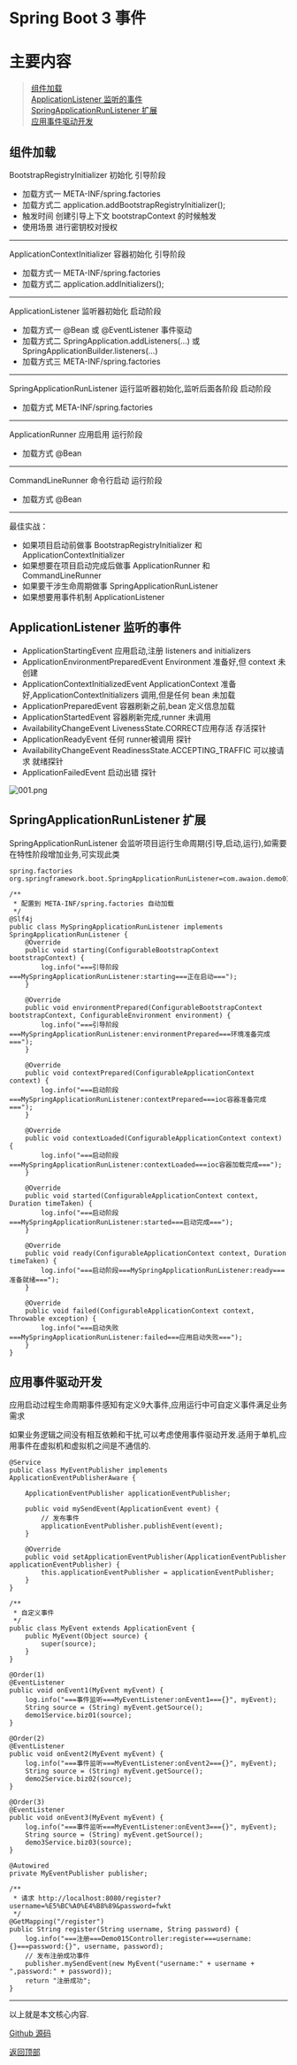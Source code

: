 # Spring Boot 3 事件

# 主要内容

> [组件加载](#组件加载)  
> [ApplicationListener 监听的事件](#applicationlistener-监听的事件)  
> [SpringApplicationRunListener 扩展](#springapplicationrunlistener-扩展)  
> [应用事件驱动开发](#应用事件驱动开发)  

## 组件加载

BootstrapRegistryInitializer 初始化 引导阶段
- 加载方式一 META-INF/spring.factories
- 加载方式二 application.addBootstrapRegistryInitializer();
- 触发时间 创建引导上下文 bootstrapContext 的时候触发
- 使用场景 进行密钥校对授权

----

ApplicationContextInitializer 容器初始化 引导阶段
- 加载方式一 META-INF/spring.factories
- 加载方式二 application.addInitializers();

----

ApplicationListener 监听器初始化 启动阶段
- 加载方式一 @Bean 或 @EventListener 事件驱动
- 加载方式二 SpringApplication.addListeners(…) 或 SpringApplicationBuilder.listeners(…)
- 加载方式三 META-INF/spring.factories

----

SpringApplicationRunListener 运行监听器初始化,监听后面各阶段 启动阶段
- 加载方式 META-INF/spring.factories

--- 
ApplicationRunner 应用启用 运行阶段
- 加载方式 @Bean

----

CommandLineRunner 命令行启动 运行阶段
- 加载方式 @Bean

----

最佳实战：
- 如果项目启动前做事 BootstrapRegistryInitializer 和 ApplicationContextInitializer
- 如果想要在项目启动完成后做事 ApplicationRunner 和 CommandLineRunner
- 如果要干涉生命周期做事 SpringApplicationRunListener
- 如果想要用事件机制 ApplicationListener

## ApplicationListener 监听的事件

- ApplicationStartingEvent 应用启动,注册 listeners and initializers
- ApplicationEnvironmentPreparedEvent Environment 准备好,但 context 未创建
- ApplicationContextInitializedEvent ApplicationContext 准备好,ApplicationContextInitializers 调用,但是任何 bean 未加载
- ApplicationPreparedEvent 容器刷新之前,bean 定义信息加载
- ApplicationStartedEvent 容器刷新完成,runner 未调用
- AvailabilityChangeEvent LivenessState.CORRECT应用存活 存活探针
- ApplicationReadyEvent 任何 runner被调用 探针
- AvailabilityChangeEvent ReadinessState.ACCEPTING_TRAFFIC 可以接请求 就绪探针
- ApplicationFailedEvent 启动出错 探针

![001.png](0023_springboot3_core/001.png)

## SpringApplicationRunListener 扩展

SpringApplicationRunListener 会监听项目运行生命周期(引导,启动,运行),如需要在特性阶段增加业务,可实现此类

```text
spring.factories
org.springframework.boot.SpringApplicationRunListener=com.awaion.demo015.listener.MySpringApplicationRunListener

/**
 * 配置到 META-INF/spring.factories 自动加载
 */
@Slf4j
public class MySpringApplicationRunListener implements SpringApplicationRunListener {
    @Override
    public void starting(ConfigurableBootstrapContext bootstrapContext) {
        log.info("===引导阶段===MySpringApplicationRunListener:starting===正在启动===");
    }

    @Override
    public void environmentPrepared(ConfigurableBootstrapContext bootstrapContext, ConfigurableEnvironment environment) {
        log.info("===引导阶段===MySpringApplicationRunListener:environmentPrepared===环境准备完成===");
    }

    @Override
    public void contextPrepared(ConfigurableApplicationContext context) {
        log.info("===启动阶段===MySpringApplicationRunListener:contextPrepared===ioc容器准备完成===");
    }

    @Override
    public void contextLoaded(ConfigurableApplicationContext context) {
        log.info("===启动阶段===MySpringApplicationRunListener:contextLoaded===ioc容器加载完成===");
    }

    @Override
    public void started(ConfigurableApplicationContext context, Duration timeTaken) {
        log.info("===启动阶段===MySpringApplicationRunListener:started===启动完成===");
    }

    @Override
    public void ready(ConfigurableApplicationContext context, Duration timeTaken) {
        log.info("===启动阶段===MySpringApplicationRunListener:ready===准备就绪===");
    }

    @Override
    public void failed(ConfigurableApplicationContext context, Throwable exception) {
        log.info("===启动失败===MySpringApplicationRunListener:failed===应用启动失败===");
    }
}
```

## 应用事件驱动开发

应用启动过程生命周期事件感知有定义9大事件,应用运行中可自定义事件满足业务需求

如果业务逻辑之间没有相互依赖和干扰,可以考虑使用事件驱动开发.适用于单机,应用事件在虚拟机和虚拟机之间是不通信的.

```text
@Service
public class MyEventPublisher implements ApplicationEventPublisherAware {

    ApplicationEventPublisher applicationEventPublisher;

    public void mySendEvent(ApplicationEvent event) {
        // 发布事件
        applicationEventPublisher.publishEvent(event);
    }

    @Override
    public void setApplicationEventPublisher(ApplicationEventPublisher applicationEventPublisher) {
        this.applicationEventPublisher = applicationEventPublisher;
    }
}

/**
 * 自定义事件
 */
public class MyEvent extends ApplicationEvent {
    public MyEvent(Object source) {
        super(source);
    }
}

@Order(1)
@EventListener
public void onEvent1(MyEvent myEvent) {
    log.info("===事件监听===MyEventListener:onEvent1==={}", myEvent);
    String source = (String) myEvent.getSource();
    demo1Service.biz01(source);
}

@Order(2)
@EventListener
public void onEvent2(MyEvent myEvent) {
    log.info("===事件监听===MyEventListener:onEvent2==={}", myEvent);
    String source = (String) myEvent.getSource();
    demo2Service.biz02(source);
}

@Order(3)
@EventListener
public void onEvent3(MyEvent myEvent) {
    log.info("===事件监听===MyEventListener:onEvent3==={}", myEvent);
    String source = (String) myEvent.getSource();
    demo3Service.biz03(source);
}

@Autowired
private MyEventPublisher publisher;

/**
 * 请求 http://localhost:8080/register?username=%E5%BC%A0%E4%B8%89&password=fwkt
 */
@GetMapping("/register")
public String register(String username, String password) {
    log.info("===注册===Demo015Controller:register===username:{}===password:{}", username, password);
    // 发布注册成功事件
    publisher.mySendEvent(new MyEvent("username:" + username + ",password:" + password));
    return "注册成功";
}
```

----

以上就是本文核心内容.

[Github 源码](https://github.com/Awaion/tools/tree/master/demo015)

[返回顶部](#主要内容)

